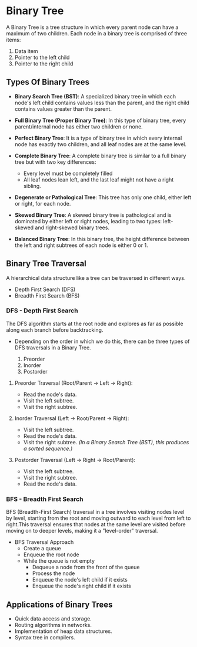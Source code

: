# Binary Tree
A Binary Tree is a tree structure in which every parent node can have a maximum of two children. Each node in a binary tree is comprised of three items:

1. Data item
2. Pointer to the left child
3. Pointer to the right child

## Types Of Binary Trees
- **Binary Search Tree (BST)**: A specialized binary tree in which each node's left child contains values less than the parent, and the right child contains values greater than the parent.

- **Full Binary Tree (Proper Binary Tree)**: In this type of binary tree, every parent/internal node has either two children or none.

- **Perfect Binary Tree**: It is a type of binary tree in which every internal node has exactly two children, and all leaf nodes are at the same level.

- **Complete Binary Tree**: A complete binary tree is similar to a full binary tree but with two key differences:
    - Every level must be completely filled
    - All leaf nodes lean left, and the last leaf might not have a right sibling.

- **Degenerate or Pathological Tree**: This tree has only one child, either left or right, for each node.

- **Skewed Binary Tree**: A skewed binary tree is pathological and is dominated by either left or right nodes, leading to two types: left-skewed and right-skewed binary trees.

- **Balanced Binary Tree**: In this binary tree, the height difference between the left and right subtrees of each node is either 0 or 1.


## Binary Tree Traversal
A hierarchical data structure like a tree can be traversed in different ways.
- Depth First Search (DFS)
- Breadth First Search (BFS)


### DFS - Depth First Search
The DFS algorithm starts at the root node and explores as far as possible along each branch before backtracking.

* Depending on the order in which we do this, there can be three types of DFS traversals in a Binary Tree.

    1. Preorder
    2. Inorder
    3. Postorder

1. Preorder Traversal (Root/Parent -> Left -> Right):
    - Read the node's data.
    - Visit the left subtree.
    - Visit the right subtree.

2. Inorder Traversal (Left -> Root/Parent -> Right):
    - Visit the left subtree.
    - Read the node's data.
    - Visit the right subtree.
    *(In a Binary Search Tree (BST), this produces a sorted sequence.)*

3. Postorder Traversal (Left -> Right -> Root/Parent):
    - Visit the left subtree.
    - Visit the right subtree.
    - Read the node's data.


### BFS - Breadth First Search
BFS (Breadth-First Search) traversal in a tree involves visiting nodes level by level, starting from the root and moving outward to each level from left to right.This traversal ensures that nodes at the same level are visited before moving on to deeper levels, making it a "level-order" traversal.
    
* BFS Traversal Approach
    - Create a queue
    - Enqueue the root node
    - While the queue is not empty
        - Dequeue a node from the front of the queue
        - Process the node
        - Enqueue the node's left child if it exists
        - Enqueue the node's right child if it exists
 

 ## Applications of Binary Trees

- Quick data access and storage.
- Routing algorithms in networks.
- Implementation of heap data structures.
- Syntax tree in compilers.